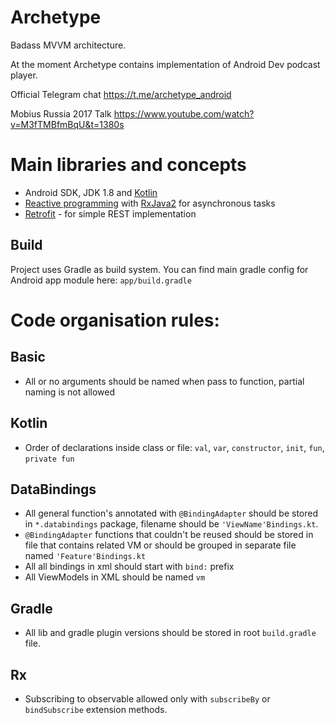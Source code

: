 # Archetype
Badass MVVM architecture.

At the moment Archetype contains implementation of Android Dev podcast player. 

Official Telegram chat https://t.me/archetype_android

Mobius Russia 2017 Talk https://www.youtube.com/watch?v=M3fTMBfmBqU&t=1380s

# Main libraries and concepts
- Android SDK, JDK 1.8 and [Kotlin](https://kotlinlang.org/)
- [Reactive programming](http://reactivex.io/) with [RxJava2](https://github.com/ReactiveX/RxJava) for asynchronous tasks
- [Retrofit](https://github.com/square/retrofit) - for simple REST implementation

## Build
Project uses Gradle as build system. You can find main gradle config for Android app module here: `app/build.gradle`

# Code organisation rules:

## Basic
- All or no arguments should be named when pass to function, partial naming is not allowed

## Kotlin
- Order of declarations inside class or file: `val`, `var`, `constructor`, `init`, `fun`, `private fun`

## DataBindings
- All general function's annotated with `@BindingAdapter` should be stored in `*.databindings` package, filename should be `'ViewName'Bindings.kt`.
- `@BindingAdapter` functions that couldn't be reused should be stored in file that contains related VM or should be grouped in separate file named `'Feature'Bindings.kt`
- All all bindings in xml should start with `bind:` prefix
- All ViewModels in XML should be named `vm`

## Gradle
- All lib and gradle plugin versions should be stored in root `build.gradle` file.

## Rx
- Subscribing to observable allowed only with `subscribeBy` or `bindSubscribe` extension methods.
